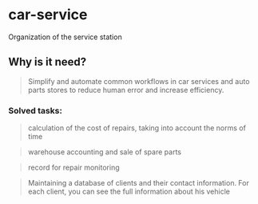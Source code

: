 # car-service

Organization of the service station

## Why is it need?

>Simplify and automate common workflows in car services and auto parts 
> stores to reduce human error and increase efficiency.

### Solved tasks:

>сalculation of the cost of repairs, taking into account the norms of time

>warehouse accounting and sale of spare parts

>record for repair monitoring

>Maintaining a database of clients and their contact information. For each client, you can see the full information about his vehicle


